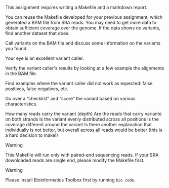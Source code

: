 This assignment requires writing a Makefile and a markdown report.

You can reuse the Makefile developed for your previous assignment, which generated a BAM file from SRA reads. You may need to get more data to obtain sufficient coverage over the genome. If the data shows no variants, find another dataset that does.

Call variants on the BAM file and discuss some information on the variants you found.

Your eye is an excellent variant caller.

Verify the variant caller's results by looking at a few example the alignments in the BAM file.

Find examples where the variant caller did not work as expected: false positives, false negatives, etc.

Go over a “checklist” and “score” the variant based on various characteristics.

How many reads carry the variant (depth)
Are the reads that carry variante on both strands
Is the variant evenly distributed across all positions
Is the coverage different around the variant
Is there another explanation that individually is not better, 
but overall across all reads would be better (this is a hard decision to make!)

> [!WARNING]  
> This Makefile will run only with paired-end sequencing reads. If your SRA downloaded reads are single end, please modify the Makefile first.

> [!WARNING]  
> Please install Bioinformatics Toolbox first by running `bio code`.

